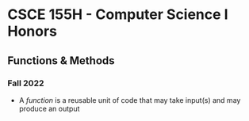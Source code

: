 
# CSCE 155H - Computer Science I Honors
## Functions & Methods
### Fall 2022

* A *function* is a reusable unit of code that may take input(s) and may produce an output

